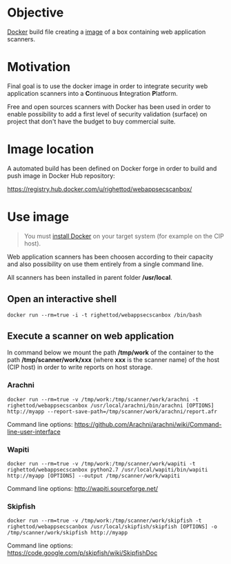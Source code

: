 # Objective

[Docker](http://docs.docker.com) build file creating a [image](http://docs.docker.com/introduction/understanding-docker/#how-does-a-docker-image-work) of a box containing web application scanners. 

# Motivation

Final goal is to use the docker image in order to integrate security web application scanners into a **C**ontinuous **I**ntegration **P**latform.

Free and open sources scanners with Docker has been used in order to enable possibility to add a first level of security validation (surface) on project that don't have the budget to buy commercial suite. 


# Image location

A automated build has been defined on Docker forge in order to build and push image in Docker Hub repository:

https://registry.hub.docker.com/u/righettod/webappsecscanbox/


# Use image 

> You must [install Docker](https://docs.docker.com/installation/) on your target system (for example on the CIP host).

Web application scanners has been choosen according to their capacity and also possibility on use them entirely from a single command line.

All scanners has been installed in parent folder **/usr/local**.

## Open an interactive shell


```
docker run --rm=true -i -t righettod/webappsecscanbox /bin/bash
```

## Execute a scanner on web application

In command below we mount the path **/tmp/work** of the container to the path **/tmp/scanner/work/xxx** (where **xxx** is the scanner name) of the host (CIP host) in order to write reports on host storage.


### Arachni


```
docker run --rm=true -v /tmp/work:/tmp/scanner/work/arachni -t righettod/webappsecscanbox /usr/local/arachni/bin/arachni [OPTIONS] http://myapp --report-save-path=/tmp/scanner/work/arachni/report.afr
```

Command line options: https://github.com/Arachni/arachni/wiki/Command-line-user-interface

### Wapiti


```
docker run --rm=true -v /tmp/work:/tmp/scanner/work/wapiti -t righettod/webappsecscanbox python2.7 /usr/local/wapiti/bin/wapiti http://myapp [OPTIONS] --output /tmp/scanner/work/wapiti
```

Command line options: http://wapiti.sourceforge.net/

### Skipfish


```
docker run --rm=true -v /tmp/work:/tmp/scanner/work/skipfish -t righettod/webappsecscanbox /usr/local/skipfish/skipfish [OPTIONS] -o /tmp/scanner/work/skipfish http://myapp
```

Command line options: https://code.google.com/p/skipfish/wiki/SkipfishDoc
